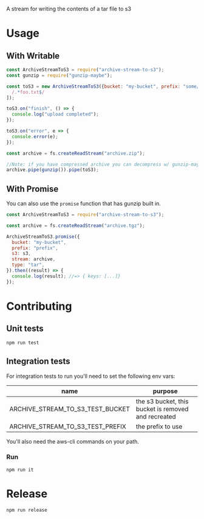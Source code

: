 A stream for writing the contents of a tar file to s3

# Usage

## With Writable

```javascript
const ArchiveStreamToS3 = require("archive-stream-to-s3");
const gunzip = require("gunzip-maybe");

const toS3 = new ArchiveStreamToS3({bucket: "my-bucket", prefix: "some/prefix/to/add", s3, type: "zip", ignores: [
  /.*foo.txt$/
]);

toS3.on("finish", () => {
  console.log("upload completed");
});

toS3.on("error", e => {
  console.error(e);
});

const archive = fs.createReadStream("archive.zip");

//Note: if you have compressed archive you can decompress w/ gunzip-maybe.
archive.pipe(gunzip()).pipe(toS3);
```

## With Promise

You can also use the `promise` function that has gunzip built in.

```javascript
const ArchiveStreamToS3 = require("archive-stream-to-s3");

const archive = fs.createReadStream("archive.tgz");

ArchiveStreamToS3.promise({
  bucket: "my-bucket",
  prefix: "prefix",
  s3: s3,
  stream: archive,
  type: "tar",
}).then((result) => {
  console.log(result); //=> { keys: [...]}
});
```

# Contributing

## Unit tests

```shell
npm run test
```

## Integration tests

For integration tests to run you'll need to set the following env vars:

| name                             | purpose                                             |
| -------------------------------- | --------------------------------------------------- |
| ARCHIVE_STREAM_TO_S3_TEST_BUCKET | the s3 bucket, this bucket is removed and recreated |
| ARCHIVE_STREAM_TO_S3_TEST_PREFIX | the prefix to use                                   |

You'll also need the aws-cli commands on your path.

### Run

```shell
npm run it
```

# Release

```shell
npm run release
```

